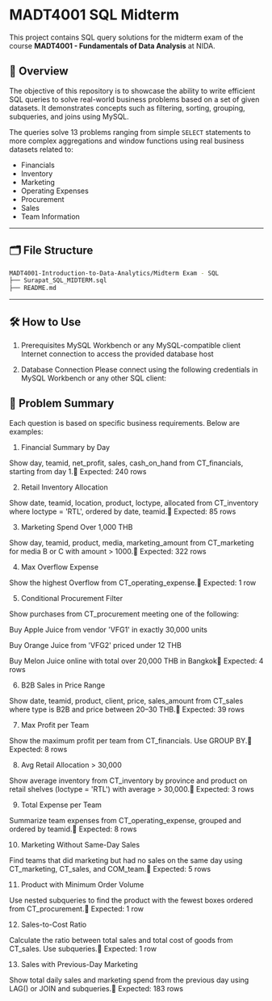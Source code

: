 # MADT4001 SQL Midterm

This project contains SQL query solutions for the midterm exam of the course **MADT4001 - Fundamentals of Data Analysis** at NIDA.

## 📘 Overview

The objective of this repository is to showcase the ability to write efficient SQL queries to solve real-world business problems based on a set of given datasets. It demonstrates concepts such as filtering, sorting, grouping, subqueries, and joins using MySQL.

The queries solve 13 problems ranging from simple `SELECT` statements to more complex aggregations and window functions using real business datasets related to:

- Financials
- Inventory
- Marketing
- Operating Expenses
- Procurement
- Sales
- Team Information

---

## 🗂️ File Structure

```bash
MADT4001-Introduction-to-Data-Analytics/Midterm Exam - SQL
├── Surapat_SQL_MIDTERM.sql
├── README.md
```
---

## 🛠️ How to Use

1. Prerequisites
MySQL Workbench or any MySQL-compatible client
Internet connection to access the provided database host

2. Database Connection
Please connect using the following credentials in MySQL Workbench or any other SQL client:

## 📝 Problem Summary

Each question is based on specific business requirements. Below are examples:

1. Financial Summary by Day

Show day, teamid, net_profit, sales, cash_on_hand from CT_financials, starting from day 1.📌 Expected: 240 rows

2. Retail Inventory Allocation

Show date, teamid, location, product, loctype, allocated from CT_inventory where loctype = 'RTL', ordered by date, teamid.📌 Expected: 85 rows

3. Marketing Spend Over 1,000 THB

Show day, teamid, product, media, marketing_amount from CT_marketing for media B or C with amount > 1000.📌 Expected: 322 rows

4. Max Overflow Expense

Show the highest Overflow from CT_operating_expense.📌 Expected: 1 row

5. Conditional Procurement Filter

Show purchases from CT_procurement meeting one of the following:

Buy Apple Juice from vendor 'VFG1' in exactly 30,000 units

Buy Orange Juice from 'VFG2' priced under 12 THB

Buy Melon Juice online with total over 20,000 THB in Bangkok📌 Expected: 4 rows

6. B2B Sales in Price Range

Show date, teamid, product, client, price, sales_amount from CT_sales where type is B2B and price between 20–30 THB.📌 Expected: 39 rows

7. Max Profit per Team

Show the maximum profit per team from CT_financials. Use GROUP BY.📌 Expected: 8 rows

8. Avg Retail Allocation > 30,000

Show average inventory from CT_inventory by province and product on retail shelves (loctype = 'RTL') with average > 30,000.📌 Expected: 3 rows

9. Total Expense per Team

Summarize team expenses from CT_operating_expense, grouped and ordered by teamid.📌 Expected: 8 rows

10. Marketing Without Same-Day Sales

Find teams that did marketing but had no sales on the same day using CT_marketing, CT_sales, and COM_team.📌 Expected: 5 rows

11. Product with Minimum Order Volume

Use nested subqueries to find the product with the fewest boxes ordered from CT_procurement.📌 Expected: 1 row

12. Sales-to-Cost Ratio

Calculate the ratio between total sales and total cost of goods from CT_sales. Use subqueries.📌 Expected: 1 row

13. Sales with Previous-Day Marketing

Show total daily sales and marketing spend from the previous day using LAG() or JOIN and subqueries.📌 Expected: 183 rows
